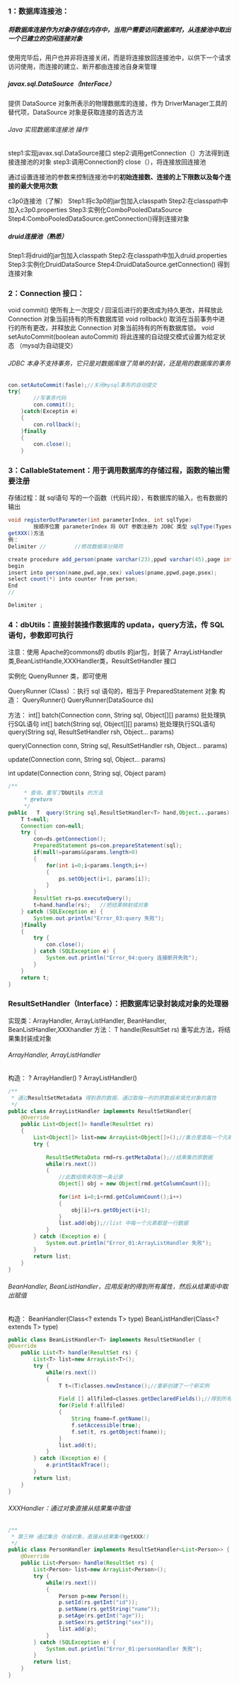 ### 1：数据库连接池：

##### 将数据库连接作为对象存储在内存中，当用户需要访问数据库时，从连接池中取出一个已建立的空闲连接对象

使用完毕后，用户也并非将连接关闭，而是将连接放回连接池中，以供下一个请求访问使用，而连接的建立、断开都由连接池自身来管理

##### javax.sql.DataSource（InterFace）

提供 DataSource 对象所表示的物理数据库的连接，作为 DriverManager工具的替代项，DataSource 对象是获取连接的首选方法

###### Java 实现数据库连接池 操作

step1:实现javax.sql.DataSource接口 step2:调用getConnection（）方法得到连接连接池的对象 step3:调用Connection的 close（），将连接放回连接池

通过设置连接池的参数来控制连接池中的**初始连接数、连接的上下限数以及每个连接的最大使用次数**

c3p0连接池（了解） Step1:将c3p0的jar包加入classpath Step2:在classpath中加入c3p0.properties Step3:实例化ComboPooledDataSource Step4:ComboPooledDataSource.getConnection()得到连接对象

##### druid连接池（熟悉）

Step1:将druid的jar包加入classpath Step2:在classpath中加入druid.properties Step3:实例化DruidDataSource Step4:DruidDataSource.getConnection() 得到连接对象

### 2：Connection 接口：

void commit() 使所有上一次提交 / 回滚后进行的更改成为持久更改，并释放此 Connection 对象当前持有的所有数据库锁 void rollback() 取消在当前事务中进行的所有更改，并释放此 Connection 对象当前持有的所有数据库锁。 void setAutoCommit(boolean autoCommit) 将此连接的自动提交模式设置为给定状态 （mysql为自动提交）

###### JDBC 本身不支持事务，它只是对数据库做了简单的封装，还是用的数据库的事务

```java
con.setAutoCommit(fasle);//关闭mysql事务的自动提交
try{	
  		//写事务代码
  		con.commit();
	}catch(Exceptin e)
	{
  	 	con.rollback();
	}finally
	{
  		con.close();
	}
```

### 3：CallableStatement：用于调用数据库的存储过程，函数的输出需要注册

存储过程：就 sql语句 写的一个函数（代码片段），有数据库的输入，也有数据的输出

```java
void registerOutParameter(int parameterIndex, int sqlType) 
        按顺序位置 parameterIndex 将 OUT 参数注册为 JDBC 类型 sqlType(Types类)
getXXX()方法
例：
Delimiter //         //修改数据库分隔符

create procedure add_person(pname varchar(23),ppwd varchar(45),page int(2),psex varchar(2),OUT counter int)
begin
insert into person(name,pwd,age,sex) values(pname,ppwd,page,psex);
select count(*) into counter from person;
End
//

Delimiter ;
```

### 4：dbUtils：直接封装操作数据库的 updata，query方法，传 SQL 语句，参数即可执行

注意：使用 Apache的commons的 dbutils 的jar包，封装了 ArrayListHandler类,BeanListHandle,XXXHandler类，ResultSetHandler 接口

实例化 QuenyRunner 类，即可使用

QueryRunner (Class) ：执行 sql 语句的，相当于 PreparedStatement 对象 构造： QueryRunner() QueryRunner(DataSource ds)

方法： int[] batch(Connection conn, String sql, Object[][] params) 批处理执行SQL语句 int[] batch(String sql, Object[][] params) 批处理执行SQL语句 query(String sql, ResultSetHandler rsh, Object... params)

query(Connection conn, String sql, ResultSetHandler rsh, Object... params)

update(Connection conn, String sql, Object... params)

int update(Connection conn, String sql, Object param)

```java
/**
	 * 查询，重写了DbUtils 的方法
	 * @return
	 */
public   T  query(String sql,ResultSetHandler<T> hand,Object...params) {
    T t=null;
    Connection con=null;
    try {
        con=ds.getConnection();
        PreparedStatement ps=con.prepareStatement(sql);
        if(null!=params&&params.length>0)
        {
            for(int i=0;i<params.length;i++)
            {
                ps.setObject(i+1, params[i]);
            }
        }
        ResultSet rs=ps.executeQuery();
        t=hand.handle(rs);   //把结果映射成对象
    } catch (SQLException e) {
        System.out.println("Error_03:query 失败");
    }finally
    {
        try {
            con.close();
        } catch (SQLException e) {
            System.out.println("Error_04:query 连接断开失败");
        }
    }
    return t;
}
```

### ResultSetHandler（Interface）：把数据库记录封装成对象的处理器

实现类：ArrayHandler, ArrayListHandler, BeanHandler, BeanListHandler,XXXhandler 方法： T handle(ResultSet rs) 重写此方法，将结果集封装成对象

###### ArrayHandler, ArrayListHandler

构造： ?	ArrayHandler() ?	ArrayListHandler()

```java
/**
 * 通过ResultSetMetadata 得到表的数据，通过取每一列的原数据来填充对象的属性
 */
public class ArrayListHandler implements ResultSetHandler{
	@Override
	public List<Object[]> handle(ResultSet rs) 
	{
		List<Object[]> list=new ArrayList<Object[]>();//集合里面每一个元素是一个集合
		try {
				
			ResultSetMetaData rmd=rs.getMetaData();//结果集的原数据
			while(rs.next())
			{
				//此数组用来存放一条记录
				Object[] obj = new Object[rmd.getColumnCount()];
				
				for(int i=0;i<rmd.getColumnCount();i++)
				{
					obj[i]=rs.getObject(i+1);
				}
				list.add(obj);//list 中每一个元素都是一行数据
			}
		} catch (Exception e) {
			System.out.println("Error_01:ArrayListHandler 失败");
		}
		return list;
	}
}
```

###### BeanHandler, BeanListHandler，应用反射的得到所有属性，然后从结果街中取出赋值

构造： BeanHandler(Class<? extends T> type) BeanListHandler(Class<? extends T> type)

```java
public class BeanListHandler<T> implements ResultSetHandler {
@Override
	public List<T> handle(ResultSet rs) {
		List<T> list=new ArrayList<T>();
		try {
			while(rs.next())
			{
				T t=(T)classes.newInstance();//重新创建了一个新实例
				
				Field [] allfiled=classes.getDeclaredFields();//得到所有属性名的集合
				for(Field f:allfiled)
				{
					String fname=f.getName();
					f.setAccessible(true);
					f.set(t, rs.getObject(fname));
				}
				list.add(t);
			}
		} catch (Exception e) {
			e.printStackTrace();
		}
		return list;
	}
}
```

###### XXXHandler：通过对象直接从结果集中取值

```java
/**
 * 第三种 通过集合 存储对象，直接从结果集中getXXX()
 */
public class PersonHandler implements ResultSetHandler<List<Person>> {
	@Override
	public List<Person> handle(ResultSet rs) {		
		List<Person> list=new ArrayList<Person>();
		try {
			while(rs.next())
			{
				Person p=new Person();
				p.setId(rs.getInt("id"));
				p.setName(rs.getString("name"));
				p.setAge(rs.getInt("age"));
				p.setSex(rs.getString("sex"));
				list.add(p);
			}
		} catch (SQLException e) {
			System.out.println("Error_01:personHandler 失败");
		}
		return list;
	}	
}
```